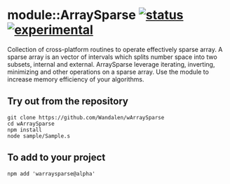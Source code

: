 
# module::ArraySparse [![status](https://github.com/Wandalen/wArraySparse/workflows/publish/badge.svg)](https://github.com/Wandalen/wArraySparse/actions?query=workflow%3Apublish) [![experimental](https://img.shields.io/badge/stability-experimental-orange.svg)](https://github.com/emersion/stability-badges#experimental)

Collection of cross-platform routines to operate effectively sparse array. A sparse array is an vector of intervals which splits number space into two subsets, internal and external. ArraySparse leverage iterating, inverting, minimizing and other operations on a sparse array. Use the module to increase memory efficiency of your algorithms.

## Try out from the repository
```
git clone https://github.com/Wandalen/wArraySparse
cd wArraySparse
npm install
node sample/Sample.s
```

## To add to your project
```
npm add 'warraysparse@alpha'
```



























































